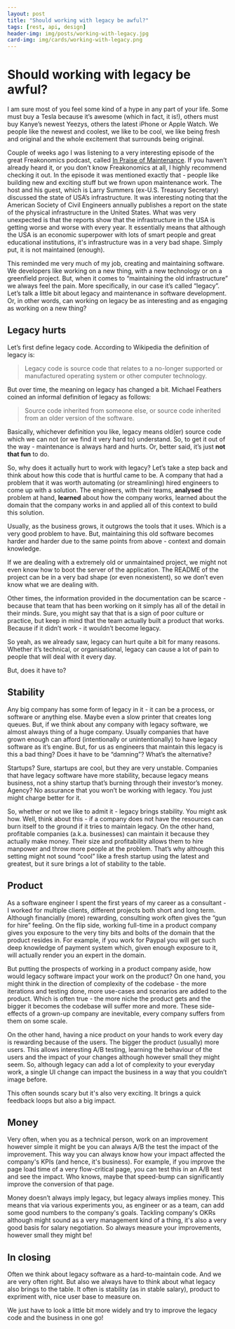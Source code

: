 ```yaml
---
layout: post
title: "Should working with legacy be awful?"
tags: [rest, api, design]
header-img: img/posts/working-with-legacy.jpg
card-img: img/cards/working-with-legacy.png
---
```

# Should working with legacy be awful? 

I am sure most of you feel some kind of a hype in any part of your life. Some must buy a Tesla because it’s awesome (which in fact, it is!), others must buy Kanye’s newest Yeezys, others the latest iPhone or Apple Watch. We people like the newest and coolest, we like to be cool, we like being fresh and original and the whole excitement that surrounds being original. 

Couple of weeks ago I was listening to a very interesting episode of the great Freakonomics podcast, called [In Praise of Maintenance](http://freakonomics.com/podcast/in-praise-of-maintenance/). If you haven’t already heard it, or you don’t know Freakonomics at all, I highly recommend checking it out. In the episode it was mentioned exactly that - people like building new and exciting stuff but we frown upon maintenance work. The host and his guest, which is Larry Summers (ex-U.S. Treasury Secretary) discussed the state of USA’s infrastructure. It was interesting noting that the American Society of Civil Engineers annually publishes a report on the state of the physical infrastructure in the United States. What was very unexpected is that  the reports show that the infrastructure in the USA is getting worse and worse with every year. It essentially means that although the USA is an economic superpower with lots of smart people and great educational institutions, it's infrastructure was in a very bad shape. Simply put, it is not maintained (enough).

This reminded me very much of my job, creating and maintaining software. We developers like working on a new thing, with a new technology or on a greenfield project. But, when it comes to “maintaining the old infrastructure” we always feel the pain. More specifically, in our case it’s called “legacy”. Let’s talk a little bit about legacy and maintenance in software development. Or, in other words, can working on legacy be as interesting and as engaging as working on a new thing?

## Legacy hurts
Let’s first define legacy code. According to Wikipedia the definition of legacy is:

> Legacy code is source code that relates to a no-longer supported or manufactured operating system or other computer technology.

But over time, the meaning on legacy has changed a bit. Michael Feathers coined an informal definition of legacy as follows:

> Source code inherited from someone else, or source code inherited from an older version of the software.

Basically, whichever definition you like, legacy means old(er) source code which we can not (or we find it very hard to) understand. So, to get it out of the way - maintenance is always hard and hurts. Or, better said, it’s just **not that fun** to do.

So, why does it actually hurt to work with legacy? Let’s take a step back and think about how this code that is hurtful came to be. A company that had a problem that it was worth automating (or streamlining) hired engineers to come up with a solution. The engineers, with their teams, **analysed** the problem at hand, **learned** about how the company works, learned about the domain that the company works in and applied all of this context to build this solution.

Usually, as the business grows, it outgrows the tools that it uses. Which is a very good problem to have. But, maintaining this old software becomes harder and harder due to the same points from above - context and domain knowledge. 

If we are dealing with a extremely old or unmaintained project, we might not even know how to boot the server of the application. The README of the project can be in a very bad shape (or even nonexistent), so we don’t even know what we are dealing with.

Other times, the information provided in the documentation can be scarce - because that team that has been working on it simply has all of the detail in their minds. Sure, you might say that that is a sign of poor culture or practice, but keep in mind that the team actually built a product that works. Because if it didn’t work - it wouldn’t become legacy.

So yeah, as we already saw, legacy can hurt quite a bit for many reasons. Whether it’s technical, or organisational, legacy can cause a lot of pain to people that will deal with it every day.

But, does it have to?

## Stability
Any big company has some form of legacy in it - it can be a process, or software or anything else. Maybe even a slow printer that creates long queues. But, if we think about any company with legacy software, we almost always thing of a huge company. Usually companies that have grown enough can afford (intentionally or unintentionally) to have legacy software as it’s engine. But, for us as engineers that maintain this legacy is this a bad thing? Does it have to be “damning”? What’s the alternative?

Startups? Sure, startups are cool, but they are very unstable. Companies that have legacy software have more stability, because legacy means business, not a shiny startup that’s burning through their investor’s money.  Agency? No assurance that you won’t be working with legacy. You just might charge better for it.

So, whether or not we like to admit it - legacy brings stability. You might ask how. Well, think about this - if a company does not have the resources can burn itself to the ground if it tries to maintain legacy. On the other hand, profitable companies (a.k.a. businesses) can maintain it because they actually make money. Their size and profitability allows them to hire manpower and throw more people at the problem. That’s why although this setting might not sound “cool” like a fresh startup using the latest and greatest, but it sure brings a lot of stability to the table.

## Product
As a software engineer I spent the first years of my career as a consultant - I worked for multiple clients, different projects both short and long term. Although financially (more) rewarding, consulting work often gives the “gun for hire” feeling. On the flip side, working full-time in a product company gives you exposure to the very tiny bits and bolts of the domain that the product resides in. For example, if you work for Paypal you will get such deep knowledge of payment system which, given enough exposure to it, will actually render you an expert in the domain.
 
But putting the prospects of working in a product company aside, how would legacy software impact your work on the product? On one hand, you might think in the direction of complexity of the codebase - the more iterations and testing done, more use-cases and scenarios are added to the product. Which is often true - the more niche the product gets and the bigger it becomes the codebase will suffer more and more. These side-effects of a grown-up company are inevitable, every company suffers from them on some scale.

On the other hand, having a nice product on your hands to work every day is rewarding because of the users. The bigger the product (usually) more users. This allows interesting A/B testing, learning the behaviour of the users and the impact of your changes although however small they might seem. So, although legacy can add a lot of complexity to your everyday work, a single UI change can impact the business in a way that you couldn’t image before.

This often sounds scary but it's also very exciting. It brings a quick feedback loops but also a big impact.

## Money
Very often, when you as a technical person, work on an improvement however simple it might be you can always A/B the test the impact of the improvement. This way you can always know how your impact affected the company's KPIs (and hence, it's business). For example, if you improve the page load time of a very flow-critical page, you can test this in an A/B test and see the impact. Who knows, maybe that speed-bump can significantly improve the conversion of that page.

Money doesn’t always imply legacy, but legacy always implies money. This means that via various experiments you, as engineer or as a team, can add some good numbers to the company's goals. Tackling company's OKRs although might sound as a very management kind of a thing, it's also a very good basis for salary negotiation. So always measure your improvements, however small they might be!

## In closing
Often we think about legacy software as a hard-to-maintain code. And we are very often right. But also we always have to think about what legacy also brings to the table. It often is stability (as in stable salary), product to expriment with, nice user base to measure on.

We just have to look a little bit more widely and try to improve the legacy code and the business in one go!
